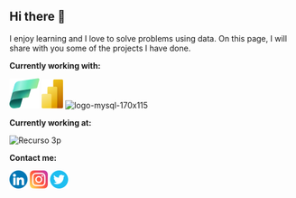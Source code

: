 ## Hi there 👋
 I enjoy learning and I love to solve problems using data. On this page, I will share with you some of the projects I have done.

**Currently working with:**

[![Fabric_final_x53](png/Fabric_final_x53.png)](https://www.microsoft.com/es-es/microsoft-fabric)
[![Power-BI(p)](png/Power-BI_(p).png)](https://www.microsoft.com/es-es/power-platform/products/power-bi)
![logo-mysql-170x115]([https://github.com/user-attachments/assets/cb11fc10-86b2-4865-9e32-494dd5b787c2](https://www.mysql.com/))


**Currently working at:**

![Recurso 3p](https://github.com/user-attachments/assets/a3fc8de2-c6ca-423b-bd70-39d85a397adc)

**Contact me:**

[![LinkedIn](png/linkedin_3670045.png)](https://www.linkedin.com/in/robertoiglesiassanz)
[![Instagram](png/instagram_2111463.png)](https://www.instagram.com/riglesiassanz)
[![Twitter](png/social_16021270.png)](https://x.com/Robertois)
<!--

**riglesiassanz/riglesiassanz** is a ✨ _special_ ✨ repository because its `README.md` (this file) appears on your GitHub profile.

Here are some ideas to get you started:

- 🔭 I’m currently working on ...
- 🌱 I’m currently learning ...
- 👯 I’m looking to collaborate on ...
- 🤔 I’m looking for help with ...
- 💬 Ask me about ...
- 📫 How to reach me: ...
- 😄 Pronouns: ...
- ⚡ Fun fact: ...
-->
